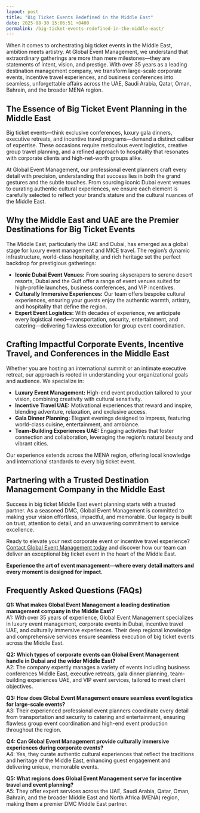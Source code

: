 ```yaml
---
layout: post
title: "Big Ticket Events Redefined in the Middle East"
date: 2025-08-30 15:06:51 +0400
permalink: /big-ticket-events-redefined-in-the-middle-east/
---
```

When it comes to orchestrating big ticket events in the Middle East, ambition meets artistry. At Global Event Management, we understand that extraordinary gatherings are more than mere milestones—they are statements of intent, vision, and prestige. With over 35 years as a leading destination management company, we transform large-scale corporate events, incentive travel experiences, and business conferences into seamless, unforgettable affairs across the UAE, Saudi Arabia, Qatar, Oman, Bahrain, and the broader MENA region.

## The Essence of Big Ticket Event Planning in the Middle East

Big ticket events—think exclusive conferences, luxury gala dinners, executive retreats, and incentive travel programs—demand a distinct caliber of expertise. These occasions require meticulous event logistics, creative group travel planning, and a refined approach to hospitality that resonates with corporate clients and high-net-worth groups alike.

At Global Event Management, our professional event planners craft every detail with precision, understanding that success lies in both the grand gestures and the subtle touches. From sourcing iconic Dubai event venues to curating authentic cultural experiences, we ensure each element is carefully selected to reflect your brand’s stature and the cultural nuances of the Middle East.

## Why the Middle East and UAE are the Premier Destinations for Big Ticket Events

The Middle East, particularly the UAE and Dubai, has emerged as a global stage for luxury event management and MICE travel. The region’s dynamic infrastructure, world-class hospitality, and rich heritage set the perfect backdrop for prestigious gatherings:

- **Iconic Dubai Event Venues:** From soaring skyscrapers to serene desert resorts, Dubai and the Gulf offer a range of event venues suited for high-profile launches, business conferences, and VIP incentives.
- **Culturally Immersive Experiences:** Our team offers bespoke cultural experiences, ensuring your guests enjoy the authentic warmth, artistry, and hospitality that define the region.
- **Expert Event Logistics:** With decades of experience, we anticipate every logistical need—transportation, security, entertainment, and catering—delivering flawless execution for group event coordination.

## Crafting Impactful Corporate Events, Incentive Travel, and Conferences in the Middle East

Whether you are hosting an international summit or an intimate executive retreat, our approach is rooted in understanding your organizational goals and audience. We specialize in:

- **Luxury Event Management:** High-end event production tailored to your vision, combining creativity with cultural sensitivity.
- **Incentive Travel UAE:** Motivational experiences that reward and inspire, blending adventure, relaxation, and exclusive access.
- **Gala Dinner Planning:** Elegant evenings designed to impress, featuring world-class cuisine, entertainment, and ambiance.
- **Team-Building Experiences UAE:** Engaging activities that foster connection and collaboration, leveraging the region’s natural beauty and vibrant cities.

Our experience extends across the MENA region, offering local knowledge and international standards to every big ticket event.

## Partnering with a Trusted Destination Management Company in the Middle East

Success in big ticket Middle East event planning starts with a trusted partner. As a seasoned DMC, Global Event Management is committed to making your vision effortless, impactful, and memorable. Our legacy is built on trust, attention to detail, and an unwavering commitment to service excellence.

Ready to elevate your next corporate event or incentive travel experience? [Contact Global Event Management today](https://geventm.com/) and discover how our team can deliver an exceptional big ticket event in the heart of the Middle East.

**Experience the art of event management—where every detail matters and every moment is designed for impact.**

## Frequently Asked Questions (FAQs)

**Q1: What makes Global Event Management a leading destination management company in the Middle East?**  
A1: With over 35 years of experience, Global Event Management specializes in luxury event management, corporate events in Dubai, incentive travel UAE, and culturally immersive experiences. Their deep regional knowledge and comprehensive services ensure seamless execution of big ticket events across the Middle East.

**Q2: Which types of corporate events can Global Event Management handle in Dubai and the wider Middle East?**  
A2: The company expertly manages a variety of events including business conferences Middle East, executive retreats, gala dinner planning, team-building experiences UAE, and VIP event services, tailored to meet client objectives.

**Q3: How does Global Event Management ensure seamless event logistics for large-scale events?**  
A3: Their experienced professional event planners coordinate every detail from transportation and security to catering and entertainment, ensuring flawless group event coordination and high-end event production throughout the region.

**Q4: Can Global Event Management provide culturally immersive experiences during corporate events?**  
A4: Yes, they curate authentic cultural experiences that reflect the traditions and heritage of the Middle East, enhancing guest engagement and delivering unique, memorable events.

**Q5: What regions does Global Event Management serve for incentive travel and event planning?**  
A5: They offer expert services across the UAE, Saudi Arabia, Qatar, Oman, Bahrain, and the broader Middle East and North Africa (MENA) region, making them a premier DMC Middle East partner.

<script type="application/ld+json">
{
  "@context": "https://schema.org",
  "@type": "BlogPosting",
  "headline": "Big Ticket Events Redefined in the Middle East",
  "description": "Discover how Global Event Management expertly plans and executes luxury corporate events, incentive travel, and business conferences across the Middle East, including Dubai and the UAE.",
  "author": {
    "@type": "Person",
    "name": "Global Event Management"
  },
  "publisher": {
    "@type": "Organization",
    "name": "Global Event Management",
    "logo": {
      "@type": "ImageObject",
      "url": "https://geventm.com/logo.png"
    }
  },
  "datePublished": "2024-06-01",
  "mainEntityOfPage": {
    "@type": "WebPage",
    "@id": "https://geventm.com/blog/big-ticket-events-middle-east"
  },
  "keywords": "Middle East event planning, corporate events in Dubai, destination management company, incentive travel UAE, business conferences Middle East, luxury event management, group travel planning, event logistics, cultural experiences, Dubai corporate hospitality"
}
</script>

<script type="application/ld+json">
{
  "@context": "https://schema.org",
  "@type": "FAQPage",
  "mainEntity": [
    {
      "@type": "Question",
      "name": "What makes Global Event Management a leading destination management company in the Middle East?",
      "acceptedAnswer": {
        "@type": "Answer",
        "text": "With over 35 years of experience, Global Event Management specializes in luxury event management, corporate events in Dubai, incentive travel UAE, and culturally immersive experiences. Their deep regional knowledge and comprehensive services ensure seamless execution of big ticket events across the Middle East."
      }
    },
    {
      "@type": "Question",
      "name": "Which types of corporate events can Global Event Management handle in Dubai and the wider Middle East?",
      "acceptedAnswer": {
        "@type": "Answer",
        "text": "The company expertly manages a variety of events including business conferences Middle East, executive retreats, gala dinner planning, team-building experiences UAE, and VIP event services, tailored to meet client objectives."
      }
    },
    {
      "@type": "Question",
      "name": "How does Global Event Management ensure seamless event logistics for large-scale events?",
      "acceptedAnswer": {
        "@type": "Answer",
        "text": "Their experienced professional event planners coordinate every detail from transportation and security to catering and entertainment, ensuring flawless group event coordination and high-end event production throughout the region."
      }
    },
    {
      "@type": "Question",
      "name": "Can Global Event Management provide culturally immersive experiences during corporate events?",
      "acceptedAnswer": {
        "@type": "Answer",
        "text": "Yes, they curate authentic cultural experiences that reflect the traditions and heritage of the Middle East, enhancing guest engagement and delivering unique, memorable events."
      }
    },
    {
      "@type": "Question",
      "name": "What regions does Global Event Management serve for incentive travel and event planning?",
      "acceptedAnswer": {
        "@type": "Answer",
        "text": "They offer expert services across the UAE, Saudi Arabia, Qatar, Oman, Bahrain, and the broader Middle East and North Africa (MENA) region, making them a premier DMC Middle East partner."
      }
    }
  ]
}
</script>